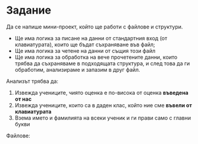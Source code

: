 # Задание
Да се напише мини-проект, който ще работи с файлове и структури.
- Ще има логика за писане на данни от стандартния вход (от клавиатурата), които ще бъдат съхраняване във файл;
- Ще има логика за четене на данни от същия този файл
- Ще има логика за обработка на вече прочетените данни, които трябва да съхраняваме в подходящата структура, и след това да ги обработим, анализираме и запазим в друг файл. 

Анализът трябва да:
1) Извежда учениците, чиято оценка е по-висока от оценка **въведена от нас**
2) Извежда учениците, които са в даден клас, който ние сме **въвели от клавиатурата**
3) Взема името и фамилията на всеки ученик и ги прави само с главни букви

Файлове:

